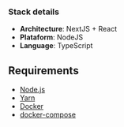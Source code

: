 ### Stack details
- **Architecture**: NextJS + React
- **Plataform**: NodeJS
- **Language**: TypeScript

## Requirements
- [Node.js](https://nodejs.org/en/download/)
- [Yarn](https://classic.yarnpkg.com/lang/en/docs/install)
- [Docker](https://docs.docker.com/get-docker/)
- [docker-compose](https://docs.docker.com/compose/install/)